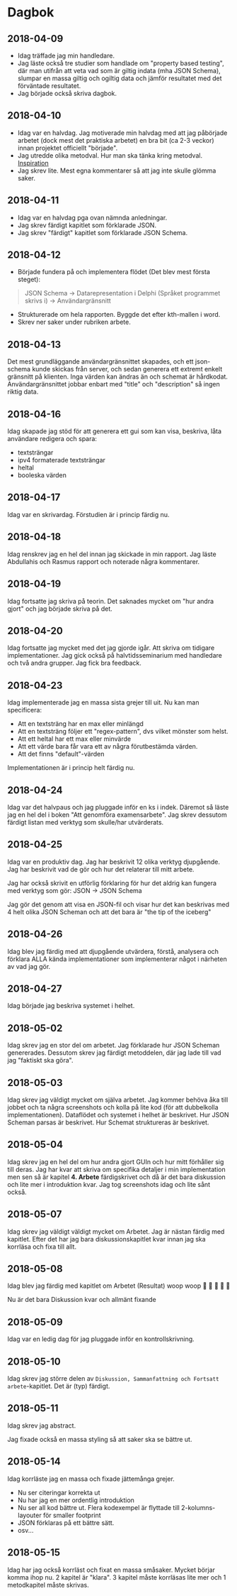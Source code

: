 # Dagbok

## 2018-04-09

*   Idag träffade jag min handledare.
*   Jag läste också tre studier som handlade om "property based testing", där man utifrån att veta vad som är giltig indata (mha JSON Schema), slumpar en massa giltig och ogiltig data och jämför resultatet med det förväntade resultatet.
*   Jag började också skriva dagbok.

## 2018-04-10

*   Idag var en halvdag. Jag motiverade min halvdag med att jag påbörjade arbetet (dock mest det praktiska arbetet) en bra bit (ca 2-3 veckor) innan projektet officiellt "började".
*   Jag utredde olika metodval. Hur man ska tänka kring metodval.
    [Inspiration](http://www.eippee.eu/cms/Default.aspx?tabid=3284)
*   Jag skrev lite. Mest egna kommentarer så att jag inte skulle glömma saker.

## 2018-04-11

*   Idag var en halvdag pga ovan nämnda anledningar.
*   Jag skrev färdigt kapitlet som förklarade JSON.
*   Jag skrev "färdigt" kapitlet som förklarade JSON Schema.

## 2018-04-12

*   Började fundera på och implementera flödet (Det blev mest första steget):

> JSON Schema -> Datarepresentation i Delphi (Språket programmet skrivs i) -> Användargränsnitt

*   Strukturerade om hela rapporten. Byggde det efter kth-mallen i word.
*   Skrev ner saker under rubriken arbete.

## 2018-04-13

Det mest grundläggande användargränsnittet skapades, och ett json-schema kunde skickas från server, och sedan generera ett extremt enkelt gränsnitt på klienten. Inga värden kan ändras än och schemat är hårdkodat. Användargränsnittet jobbar enbart med "title" och "description" så ingen riktig data.

## 2018-04-16

Idag skapade jag stöd för att generera ett gui som kan visa, beskriva, låta användare redigera och spara:

*   textsträngar
*   ipv4 formaterade textsträngar
*   heltal
*   booleska värden

## 2018-04-17

Idag var en skrivardag. Förstudien är i princip färdig nu.

## 2018-04-18

Idag renskrev jag en hel del innan jag skickade in min rapport. Jag läste Abdullahis och Rasmus rapport och noterade några kommentarer.

## 2018-04-19

Idag fortsatte jag skriva på teorin. Det saknades mycket om "hur andra gjort" och jag började skriva på det.

## 2018-04-20

Idag fortsatte jag mycket med det jag gjorde igår. Att skriva om tidigare implementationer. Jag gick också på halvtidsseminarium med handledare och två andra grupper. Jag fick bra feedback.

## 2018-04-23

Idag implementerade jag en massa sista grejer till uit. Nu kan man specificera:

*   Att en textsträng har en max eller minlängd
*   Att en textsträng följer ett "regex-pattern", dvs vilket mönster som helst.
*   Att ett heltal har ett max eller minvärde
*   Att ett värde bara får vara ett av några förutbestämda värden.
*   Att det finns "default"-värden

Implementationen är i princip helt färdig nu.

## 2018-04-24

Idag var det halvpaus och jag pluggade inför en ks i indek. Däremot så läste jag en hel del i boken "Att genomföra examensarbete". Jag skrev dessutom färdigt listan med verktyg som skulle/har utvärderats.

## 2018-04-25

Idag var en produktiv dag. Jag har beskrivit 12 olika verktyg djupgående. Jag har beskrivit vad de gör och hur det relaterar till mitt arbete.

Jag har också skrivit en utförlig förklaring för hur det aldrig kan fungera med verktyg som gör: JSON -> JSON Schema

Jag gör det genom att visa en JSON-fil och visar hur det kan beskrivas med 4 helt olika JSON Scheman och att det bara är "the tip of the iceberg"

## 2018-04-26

Idag blev jag färdig med att djupgående utvärdera, förstå, analysera och förklara ALLA kända implementationer som implementerar något i närheten av vad jag gör.

## 2018-04-27

Idag började jag beskriva systemet i helhet.

## 2018-05-02

Idag skrev jag en stor del om arbetet. Jag förklarade hur JSON Scheman genererades. Dessutom skrev jag färdigt metoddelen, där jag lade till vad jag "faktiskt ska göra".

## 2018-05-03

Idag skrev jag väldigt mycket om själva arbetet. Jag kommer behöva åka till jobbet och ta några screenshots och kolla på lite kod (för att dubbelkolla implementationen). Dataflödet och systemet i helhet är beskrivet. Hur JSON Scheman parsas är beskrivet. Hur Schemat struktureras är beskrivet.

## 2018-05-04

Idag skrev jag en hel del om hur andra gjort GUIn och hur mitt förhåller sig till deras. Jag har kvar att skriva om specifika detaljer i min implementation men sen så är kapitel **4. Arbete** färdigskrivet och då är det bara diskussion och lite mer i introduktion kvar. Jag tog screenshots idag och lite sånt också.

## 2018-05-07

Idag skrev jag väldigt väldigt mycket om Arbetet. Jag är nästan färdig med kapitlet. Efter det har jag bara diskussionskapitlet kvar innan jag ska korrläsa och fixa till allt.

## 2018-05-08

Idag blev jag färdig med kapitlet om Arbetet (Resultat) woop woop 🎊 🎈 🎉 🕺 💪

Nu är det bara Diskussion kvar och allmänt fixande

## 2018-05-09

Idag var en ledig dag för jag pluggade inför en kontrollskrivning.

## 2018-05-10

Idag skrev jag större delen av `Diskussion, Sammanfattning och Fortsatt arbete`-kapitlet. Det är (typ) färdigt.

## 2018-05-11

Idag skrev jag abstract.

Jag fixade också en massa styling så att saker ska se bättre ut.

## 2018-05-14

Idag korrläste jag en massa och fixade jättemånga grejer.

*   Nu ser citeringar korrekta ut
*   Nu har jag en mer ordentlig introduktion
*   Nu ser all kod bättre ut. Flera kodexempel är flyttade till 2-kolumns-layouter för smaller footprint
*   JSON förklaras på ett bättre sätt.
*   osv...

## 2018-05-15

Idag har jag också korrläst och fixat en massa småsaker. Mycket börjar komma ihop nu. 2 kapitel är "klara". 3 kapitel måste korrläsas lite mer och 1 metodkapitel måste skrivas.
